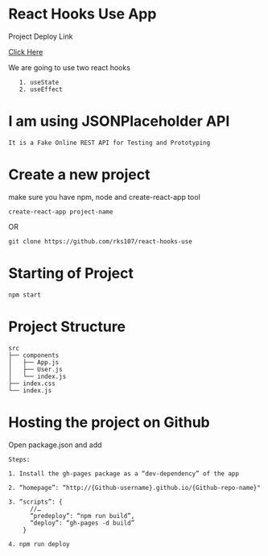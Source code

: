 # React Hooks Use App

Project Deploy Link

<a href="https://rks107.github.io/react-hooks-use/"> Click Here </a>


We are going to use two react hooks 

```
   1. useState
   2. useEffect
```

# I am using JSONPlaceholder API

```
It is a Fake Online REST API for Testing and Prototyping 
```


# Create a new project

make sure you have npm, node and create-react-app tool

```
create-react-app project-name
```

OR

```
git clone https://github.com/rks107/react-hooks-use
```

# Starting of Project

```
npm start
```

# Project Structure

```
src
├── components
│   ├── App.js
│   ├── User.js
│   └── index.js
├── index.css
└── index.js
```

# Hosting the project on Github

Open package.json and add

```
Steps:

1. Install the gh-pages package as a “dev-dependency” of the app

2. “homepage”: “http://{Github-username}.github.io/{Github-repo-name}"

3. “scripts”: {
      //…
      “predeploy”: “npm run build”,
      “deploy”: “gh-pages -d build”
    }

4. npm run deploy
  
```
